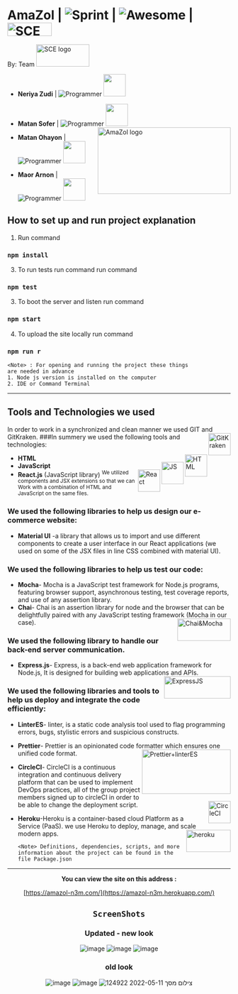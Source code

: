# AmaZol | <img src="https://img.shields.io/badge/CurrentSprint-3-green" alt="Sprint" >  | ![Awesome](https://cdn.rawgit.com/sindresorhus/awesome/d7305f38d29fed78fa85652e3a63e154dd8e8829/media/badge.svg) | <img src="https://upload.wikimedia.org/wikipedia/he/4/44/SCE_logo.png"  alt="SCE logo" width="100" height="30">





 By: Team <img src="https://user-images.githubusercontent.com/73241556/161255383-ee411e2c-5460-4f44-a045-8da0b2b1f87b.png"
     alt="SCE logo" width="120" height="50">
 
 * **Neriya Zudi** | <img src="https://img.shields.io/badge/Neria-Programmer-blue" alt="Programmer" > <img src="https://user-images.githubusercontent.com/73241556/161254994-d038ea66-dbca-4b62-9170-5157cfd3bad0.png" width="50" height="50">
 
 * **Matan Sofer** | <img src="https://img.shields.io/badge/Matan-Programmer-blue" alt="Programmer" > <img src="https://user-images.githubusercontent.com/73241556/161255111-ee28e62d-6efa-4c05-abdd-f4d9c2cba642.png" width="50" height="50">
 <img src="https://user-images.githubusercontent.com/73241556/161255321-1dc059f0-6276-4a6f-8cb2-23187112db8d.png" align="right"
     alt="AmaZol logo" width="300" height="150">
 * **Matan Ohayon** |<img src="https://img.shields.io/badge/Matan-Programmer-blue" alt="Programmer" > <img src="https://user-images.githubusercontent.com/73241556/161255182-ca729d95-1227-465b-8f6b-47423e5b7f2b.png" width="50" height="50">
 
 * **Maor Arnon** | <img src="https://img.shields.io/badge/Maor-Programmer-blue" alt="Programmer" >  <img src="https://user-images.githubusercontent.com/73241556/161255247-26a8dd6e-023f-4c41-bf09-5e1396d28b3b.png" width="50" height="50"> 
 
 

## How to set up and run project explanation

1. Run command 
  ### `npm install`
3. To run tests run command
run command 
  ### `npm test`
3. To boot the server and listen
run command 
  ### `npm start`
4. To upload the site locally
run command 
  ### `npm run r`


    <Note> : For opening and running the project these things
    are needed in advance
    1. Node js version is installed on the computer
    2. IDE or Command Terminal 

     
     
   <hr>
   
   ## Tools and Technologies we used
 
  In order to work in a synchronized and clean manner we used GIT and GitKraken. <img src="https://1v5ymx3zt3y73fq5gy23rtnc-wpengine.netdna-ssl.com/wp-content/uploads/2021/06/gitkraken-logo-dark-sq.png" align="right"
     alt="GitKraken" width="50" height="50">
  ###In summery we used the following tools and technologies:

 

  * **HTML** <img src="https://upload.wikimedia.org/wikipedia/commons/thumb/6/61/HTML5_logo_and_wordmark.svg/1200px-HTML5_logo_and_wordmark.svg.png" align="right"
     alt="HTML" width="50" height="50">
  * **JavaScript** <img src="https://upload.wikimedia.org/wikipedia/commons/thumb/9/99/Unofficial_JavaScript_logo_2.svg/2048px-Unofficial_JavaScript_logo_2.svg.png" align="right"
     alt="JS" width="50" height="50">
  * **React.js** (JavaScript library) <img src="https://upload.wikimedia.org/wikipedia/commons/thumb/a/a7/React-icon.svg/1200px-React-icon.svg.png" align="right"
     alt="React" width="50" height="50">
<sup>We utilized components and JSX extensions so that we can
Work with a combination of HTML and JavaScript on the same files. </sub>

  ### We used the following libraries to help us design our e-commerce website:
  * **Material UI** -a library that allows us to import and use different components to create a user
interface in our React applications (we used on some of the JSX files in line CSS combined
with material UI).

  ### We used the following libraries to help us test our code:
  * **Mocha**- Mocha is a JavaScript test framework for Node.js programs, featuring browser
support, asynchronous testing, test coverage reports, and use of any assertion library.
  * **Chai**- Chai is an assertion library for node and the browser that can be delightfully paired
with any JavaScript testing framework (Mocha in our case).<img src="https://miro.medium.com/max/1200/1*__HSK-HxN6v84TnBq9GGPw.png" align="right"
     alt="Chai&Mocha" width="120" height="50">
     
  ### We used the following library to handle our back-end server communication.
  * **Express.js**- Express, is a back-end web application framework for Node.js, It is designed for
building web applications and APIs.<img src="https://buttercms.com/static/images/tech_banners/ExpressJS.png" align="right"
     alt="ExpressJS" width="150" height="50">
     
  ### We used the following libraries and tools to help us deploy and integrate the code efficiently:

  * **LinterES**- linter, is a static code analysis tool used to flag programming errors, bugs, stylistic
errors and suspicious constructs.
* **Prettier**- Prettier is an opinionated code formatter which ensures one unified code format.<img src="https://miro.medium.com/max/1200/1*83PZeBAFQkP1XyOfDigxsg.png" align="right"
     alt="Prettier+linterES" width="200" height="100">
* **CircleCI**- CircleCI is a continuous integration and continuous delivery platform that can be
used to implement DevOps practices, all of the group project members signed up to circleCI
in order to be able to change the deployment script. <img src="https://d3r49iyjzglexf.cloudfront.net/circleci-logo-stacked-fb-657e221fda1646a7e652c09c9fbfb2b0feb5d710089bb4d8e8c759d37a832694.png" align="right"
     alt="CircleCI" width="50" height="50">
* **Heroku**-Heroku is a container-based cloud Platform as a Service (PaaS). we use Heroku to
deploy, manage, and scale modern apps. <img src="https://images.g2crowd.com/uploads/product/image/social_landscape/social_landscape_bf0fb4cb7fe948c42f37ded73895638f/salesforce-heroku.png" align="right"
     alt="heroku" width="100" height="50">
  

    `<Note> Definitions, dependencies, scripts, and more information about the project can
    be found in the file Package.json`


 




---
<div align="center">

 **You can view the site on this address :**


[https://amazol-n3m.com/](https://amazol-n3m.herokuapp.com/)




 ## `ScreenShots`
 
 ###  Updated - new look
![image](https://user-images.githubusercontent.com/73241556/161255739-73f68c07-c25f-46ea-af58-57f73aa8f40f.png)
![image](https://user-images.githubusercontent.com/73241556/161255883-1631dde1-f40e-41da-95a3-9267fe7554ba.png)
![image](https://user-images.githubusercontent.com/73241556/161255909-de714e65-d7f7-4607-8bb2-1603afa77ef4.png)


 ###  old look
![image](https://user-images.githubusercontent.com/73241556/159358795-70726a2e-c23d-4594-adb3-63e467e3060b.png)
![image](https://user-images.githubusercontent.com/73241556/159358862-387c120d-b3f9-48c1-96f3-4a0714e3e3fc.png)
![צילום מסך 2022-05-11 124922](https://user-images.githubusercontent.com/73829988/167822036-924b8b8a-8942-47d0-b819-1bb620b41601.jpg)


<div />
